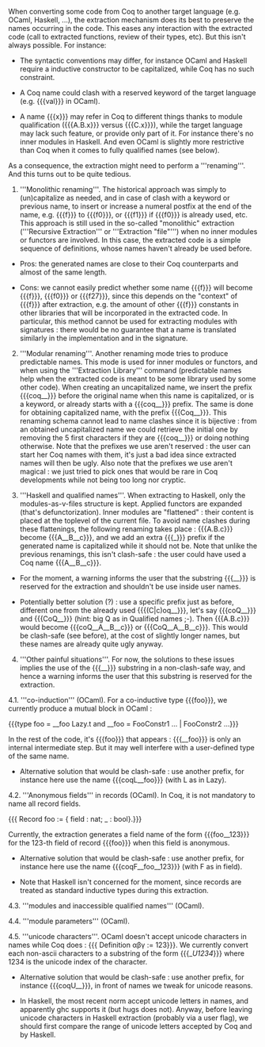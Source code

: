 When converting some code from Coq to another target language (e.g. OCaml, Haskell, ...), the extraction mechanism does its best to preserve the names occurring in the code. This eases any interaction with the extracted code (call to extracted functions, review of their types, etc). But this isn't always possible. For instance:

 * The syntactic conventions may differ, for instance OCaml and Haskell require a inductive constructor to be capitalized, while Coq has no such constraint.

 * A Coq name could clash with a reserved keyword of the target language (e.g. {{{val}}} in OCaml).

 * A name {{{x}}} may refer in Coq to different things thanks to module qualification ({{{A.B.x}}} versus {{{C.x}}}), while the target language may lack such feature, or provide only part of it. For instance there's no inner modules in Haskell. And even OCaml is slightly more restrictive than Coq when it comes to fully qualified names (see below).

As a consequence, the extraction might need to perform a '''renaming'''. And this turns out to be quite tedious.

 1. '''Monolithic renaming'''. The historical approach was simply to (un)capitalize as needed, and in case of clash with a keyword or previous name, to insert or increase a numeral postfix at the end of the name, e.g. {{{f}}} to {{{f0}}}, or {{{f1}}} if {{{f0}}} is already used, etc. This approach is still used in the so-called "monolithic" extraction ('''Recursive Extraction''' or '''Extraction "file"''') when no inner modules or functors are involved. In this case, the extracted code is a simple sequence of definitions, whose names haven't already be used before.

  * Pros: the generated names are close to their Coq counterparts and almost of the same length.

  * Cons: we cannot easily predict whether some name {{{f}}} will become {{{f}}}, {{{f0}}} or {{{f27}}}, since this depends on the "context" of {{{f}}} after extraction, e.g. the amount of other {{{f}}} constants in other libraries that will be incorporated in the extracted code. In particular, this method cannot be used for extracting modules with signatures : there would be no guarantee that a name is translated similarly in the implementation and in the signature. 

 2. '''Modular renaming'''. Another renaming mode tries to produce predictable names. This mode is used for inner modules or functors, and when using the '''Extraction Library''' command (predictable names help when the extracted code is meant to be some library used by some other code).  When creating an uncapitalized name, we insert the prefix {{{coq__}}} before the original name when this name is capitalized, or is a keyword, or already starts with a {{{coq__}}} prefix. The same is done for obtaining capitalized name, with the prefix {{{Coq__}}}.  This renaming schema cannot lead to name clashes since it is bijective : from an obtained uncapitalized name we could retrieve the initial one by removing the 5 first characters if they are {{{coq__}}} or doing nothing otherwise. Note that the prefixes we use aren't reserved : the user can start her Coq names with them, it's just a bad idea since extracted names will then be ugly. Also note that the prefixes we use aren't magical : we just tried to pick ones that would be rare in Coq developments while not being too long nor cryptic. 

 3. '''Haskell and qualified names'''. When extracting to Haskell, only the modules-as-v-files structure is kept. Applied functors are expanded (that's defunctorization). Inner modules are "flattened" : their content is placed at the toplevel of the current file. To avoid name clashes during these flattenings, the following renaming takes place : {{{A.B.c}}} become {{{A__B__c}}}, and we add an extra {{{_}}} prefix if the generated name is capitalized while it should not be. Note that unlike the previous renamings, this isn't clash-safe : the user could have used a Coq name {{{A__B__c}}}.

  * For the moment, a warning informs the user that the substring {{{__}}} is reserved for the extraction and shouldn't be use inside user names.

  * Potentially better solution (?) : use a specific prefix just as before, different one from the already used {{{(C|c)oq__}}}, let's say {{{coQ__}}} and {{{CoQ__}}} (hint: big Q as in Qualified names ;-). Then {{{A.B.c}}} would become {{{coQ__A__B__c}}} or {{{CoQ__A__B__c}}}. This would be clash-safe (see before), at the cost of slightly longer names, but these names are already quite ugly anyway.

 4. '''Other painful situations'''. For now, the solutions to these issues implies the use of the {{{__}}} substring in a non-clash-safe way, and hence a warning informs the user that this substring is reserved for the extraction.

 4.1. '''co-induction''' (OCaml). For a co-inductive type {{{foo}}}, we currently produce a mutual block in OCaml :

 {{{type foo = __foo Lazy.t and __foo = FooConstr1 ... | FooConstr2 ...}}}

 In the rest of the code, it's {{{foo}}} that appears : {{{__foo}}} is only an internal intermediate step. But it may well interfere with a user-defined type of the same name.

  * Alternative solution that would be clash-safe : use another prefix, for instance here use the name {{{coqL__foo}}} (with L as in Lazy). 

 4.2. '''Anonymous fields''' in records (OCaml). In Coq, it is not mandatory to name all record fields.

 {{{ Record foo := { field : nat; _ : bool}.}}}

 Currently, the extraction generates a field name of the form {{{foo__123}}} for the 123-th field of record {{{foo}}} when this field is anonymous.

  * Alternative solution that would be clash-safe : use another prefix, for instance here use the name {{{coqF__foo__123}}} (with F as in field).

  * Note that Haskell isn't concerned for the moment, since records are treated as standard inductive types during this extraction.

 4.3. '''modules and inaccessible qualified names''' (OCaml).

 4.4. '''module parameters''' (OCaml).

 4.5. '''unicode characters'''. OCaml doesn't accept unicode characters in names while Coq does : {{{ Definition αβγ := 123}}}. We currently convert each non-ascii characters to a substring of the form {{{__U1234_}}} where 1234 is the unicode index of the character.
  
  * Alternative solution that would be clash-safe : use another prefix, for instance {{{coqU__}}}, in front of names we tweak for unicode reasons.

  * In Haskell, the most recent norm accept unicode letters in names, and apparently ghc supports it (but hugs does not). Anyway, before leaving unicode characters in Haskell extraction (probably via a user flag), we should first compare the range of unicode letters accepted by Coq and by Haskell.

  
